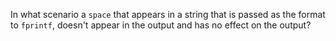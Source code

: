 In what scenario a `space` that appears in a string that is passed as the format to `fprintf`, doesn't appear in the output and has no effect on the output?
